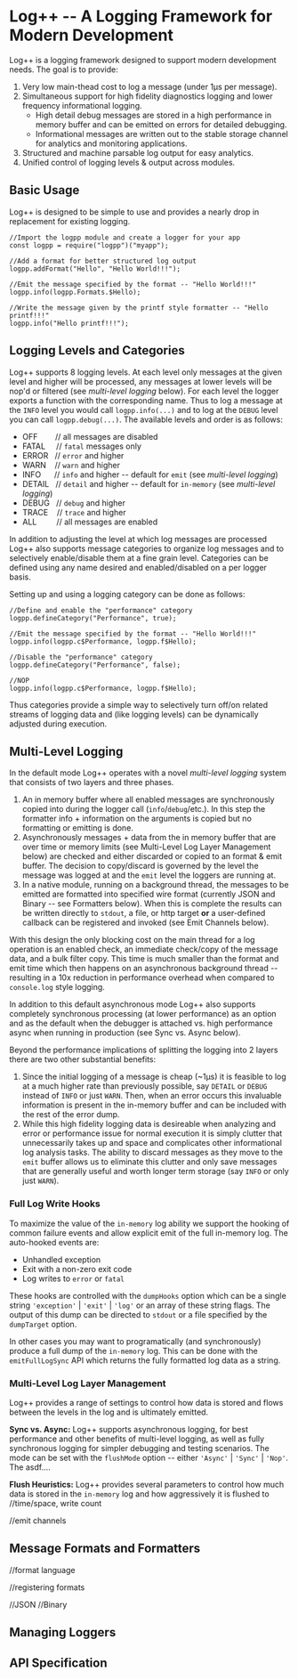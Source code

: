 # Log++ -- A Logging Framework for Modern Development

Log++ is a logging framework designed to support modern development needs. The goal is to provide:
1. Very low main-thead cost to log a message (under 1&#x00B5;s per message).
2. Simultaneous support for high fidelity diagnostics logging and lower frequency informational logging.
   * High detail debug messages are stored in a high performance in    memory buffer and can be emitted on errors 
     for detailed debugging.
   * Informational messages are written out to the stable storage      channel for analytics and monitoring applications.
3. Structured and machine parsable log output for easy analytics.
4. Unified control of logging levels & output across modules.

## Basic Usage
Log++ is designed to be simple to use and provides a nearly drop in replacement for existing logging.
```
//Import the logpp module and create a logger for your app  
const logpp = require("logpp")("myapp");

//Add a format for better structured log output 
logpp.addFormat("Hello", "Hello World!!!");

//Emit the message specified by the format -- "Hello World!!!"
logpp.info(logpp.Formats.$Hello);

//Write the message given by the printf style formatter -- "Hello printf!!!"
logpp.info("Hello printf!!!");
```

## Logging Levels and Categories
Log++ supports 8 logging levels. At each level only messages at the given level 
and higher will be processed, any messages at lower levels will be nop'd or 
filtered (see _multi-level logging_ below). For each level the logger exports a 
function with the corresponding name. Thus to log a message at the `INFO` level 
you would call `logpp.info(...)` and to log at the `DEBUG` level you can call 
`logpp.debug(...)`. The available levels and order is as follows:  

* OFF   &nbsp;&nbsp;&nbsp;&nbsp;&nbsp;&nbsp; // all messages are disabled
* FATAL &nbsp;&nbsp;&nbsp; // `fatal` messages only
* ERROR &nbsp; // `error` and higher
* WARN  &nbsp;&nbsp; // `warn` and higher
* INFO  &nbsp;&nbsp;&nbsp;&nbsp; // `info` and higher -- default for `emit` (see _multi-level logging_)
* DETAIL &nbsp; // `detail` and higher -- default for `in-memory` (see _multi-level logging_)
* DEBUG &nbsp; // `debug` and higher
* TRACE &nbsp;&nbsp; // `trace` and higher
* ALL &nbsp;&nbsp;&nbsp;&nbsp;&nbsp;&nbsp;&nbsp; // all messages are enabled

In addition to adjusting the level at which log messages are processed Log++ 
also supports message categories to organize log messages and to selectively 
enable/disable them at a fine grain level. Categories can be defined using any 
name desired and enabled/disabled on a per logger basis.

Setting up and using a logging category can be done as follows:
```
//Define and enable the "performance" category
logpp.defineCategory("Performance", true);

//Emit the message specified by the format -- "Hello World!!!"
logpp.info(logpp.c$Performance, logpp.f$Hello);

//Disable the "performance" category
logpp.defineCategory("Performance", false);

//NOP
logpp.info(logpp.c$Performance, logpp.f$Hello);
```
Thus categories provide a simple way to selectively turn off/on related streams 
of logging data and (like logging levels) can be dynamically adjusted during 
execution.

## Multi-Level Logging
In the default mode Log++ operates with a novel _multi-level logging_ system 
that consists of two layers and three phases. 
1. An in memory buffer where all enabled messages are synchronously copied into 
during the logger call (`info`/`debug`/etc.). In this step the formatter info + 
information on the arguments is copied but no formatting or emitting is done.
2. Asynchronously messages + data from the in memory buffer that are over time 
or memory limits (see Multi-Level Log Layer Management below) are checked and 
either discarded or copied to an format & emit buffer. The decision to 
copy/discard is governed by the level the message was logged at and the `emit` 
level the loggers are running at. 
3. In a native module, running on a background thread, the messages to be 
emitted are formatted into specified wire format (currently JSON and Binary -- 
see Formatters below). When this is complete the results can be written 
directly to `stdout`, a file, or http target **or** a user-defined callback 
can be registered and invoked (see Emit Channels below). 

With this design the only blocking cost on the main thread for a log operation 
is an enabled check, an immediate check/copy of the message data, and a bulk 
filter copy. This time is much smaller than the format and emit time which then 
happens on an asynchronous background thread -- resulting in a 10x reduction in 
performance overhead when compared to `console.log` style logging.

In addition to this default asynchronous mode Log++ also supports completely 
synchronous processing (at lower performance) as an option and as the default 
when the debugger is attached vs. high performance async when running in 
production (see Sync vs. Async below). 

Beyond the performance implications of splitting the logging into 2 layers 
there are two other substantial benefits:
1. Since the initial logging of a message is cheap (~1&#x00B5;s) it is feasible 
to log at a much higher rate than previously possible, say `DETAIL` or `DEBUG` 
instead of `INFO` or just `WARN`. Then, when an error occurs this invaluable 
information is present in the in-memory buffer and can be included with the 
rest of the error dump.
2. While this high fidelity logging data is desireable when analyzing and error 
or performance issue for normal execution it is simply clutter that 
unnecessarily takes up and space and complicates other informational log 
analysis tasks. The ability to discard messages as they move to the `emit` 
buffer allows us to eliminate this clutter and only save messages that are 
generally useful and worth longer term storage (say `INFO` or only just `WARN`).

### Full Log Write Hooks
To maximize the value of the `in-memory` log ability we support the hooking of 
common failure events and allow explicit emit of the full in-memory log. The 
auto-hooked events are:
* Unhandled exception
* Exit with a non-zero exit code
* Log writes to `error` or `fatal`

These hooks are controlled with the `dumpHooks` option which can be a single 
string `'exception'` | `'exit'` | `'log'` or an array of these string flags. 
The output of this dump can be directed to `stdout` or a file specified by the 
`dumpTarget` option. 

In other cases you may want to programatically (and synchronously) produce a 
full dump of the `in-memory` log. This can be done with the `emitFullLogSync` 
API which returns the fully formatted log data as a string. 

### Multi-Level Log Layer Management
Log++ provides a range of settings to control how data is stored and flows 
between the levels in the log and is ultimately emitted.

**Sync vs. Async:** Log++ supports asynchronous logging, for best 
performance and other benefits of multi-level logging, as well as fully 
synchronous logging for simpler debugging and testing scenarios. The mode 
can be set with the `flushMode` option -- either `'Async'` | `'Sync'` | 
`'Nop'`. The asdf....

**Flush Heuristics:** Log++ provides several parameters to control how much 
data is stored in the `in-memory` log and how aggressively it is flushed to  
//time/space, write count 

//emit channels

## Message Formats and Formatters
//format language

//registering formats

//JSON
//Binary

## Managing Loggers

## API Specification